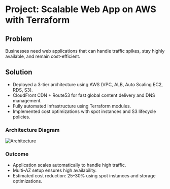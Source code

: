 # Project: Scalable Web App on AWS with Terraform

## Problem
Businesses need web applications that can handle traffic spikes, stay highly available, and remain cost-efficient.

## Solution
- Deployed a 3-tier architecture using AWS (VPC, ALB, Auto Scaling EC2, RDS, S3).
- CloudFront CDN + Route53 for fast global content delivery and DNS management.
- Fully automated infrastructure using Terraform modules.
- Implemented cost optimizations with spot instances and S3 lifecycle policies.

### Architecture Diagram
![Architecture](./diagrams/architecture.png)

### Outcome
- Application scales automatically to handle high traffic.
- Multi-AZ setup ensures high availability.
- Estimated cost reduction: 25–30% using spot instances and storage optimizations.

